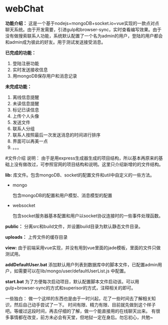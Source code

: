 # webChat
**功能介绍：** 这是一个基于nodejs+mongoDB+socket.io+vue实现的一款点对点聊天系统。由于开发需要，引进gulp和browser-sync，实时查看编写效果。由于没有做搜索联系人功能，系统默认配置了一个名为admin的用户，登陆的用户都会和admin成为彼此的好友。用于测试发送接受消息。

**已完成的功能：**
	
1. 登陆注册功能
2. 实时发送接收信息
3. 用mongoDB保存用户和消息记录

**未完成功能：**

1. 离线信息提醒
2. 未读信息提醒
3. 标记已读信息
4. 上传个人头像
5. 发送文件
6. 联系人分组
7. 联系人按照最后一次发送消息的时间进行排序
8. 界面可以再美一点
9. 。。。

#文件介绍
说明： 由于是用express生成器生成的项目结构，所以基本再原来的基础上没有做改过，可参照官网的项目结构和说明。这里只介绍新增的的文件结构。

**lib:**
库文件。包含mongoDB、socket的配置文件和util中自定义的一些方法。



-  mongo

	包含mongoDB的配置和用户模型、消息模型的配置


- websocket

	包含socket服务器基本配置和用户以socket协议连接时的一些事件处理函数。 

**public：** 分离src和build文件，并设置build目录为默认静态文件目录。

**uploads：** 上传文件的缓存目录

**view:** 由于前端采用vue实现，并没有用到vue里面的jade模板，里面的文件只做测试用。

**addDefaultUser.bat** 添加默认用户列表到数据库中的脚本文件，已配置admin用户，如需要可以在lib/mongo/user/defaultUserList.js 中配置。

**start.bat**  为了方便每次启动项目，默认配置脚本文件启动该。可以用gulp+browser-sync的方式和superisor的方式，注释相关的即可。


一些独白： 做一个这样的东西也是由于一时兴起，花了一些时间去了解相关知识，然后自己动手尝试了一下。 时间有限、精力有限、目前就先做到这个样子吧。等缓过这段时间，再去仔细的了解，做一个能直接用的在线聊天出来。 有很多事情都在改变，前方未必会有天堂，但地狱一定在身后。勿忘初心，共勉~
